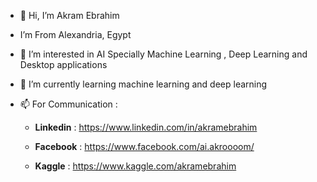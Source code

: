 - 👋 Hi, I’m Akram Ebrahim
- I’m From Alexandria, Egypt
- 👀 I’m interested in AI Specially Machine Learning , Deep Learning and Desktop applications
- 🌱 I’m currently learning machine learning and deep learning
- 📫 For Communication : 


     - **Linkedin** : https://www.linkedin.com/in/akramebrahim
  
     - **Facebook** : https://www.facebook.com/ai.akroooom/

     - **Kaggle** : https://www.kaggle.com/akramebrahim
